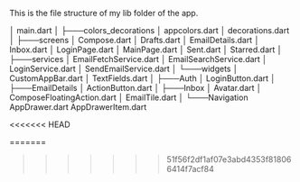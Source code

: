 This is the file structure of my lib folder of the app.

│ main.dart
│
├───colors_decorations
│ appcolors.dart
│ decorations.dart
│
├───screens
│ Compose.dart
│ Drafts.dart
│ EmailDetails.dart
│ Inbox.dart
│ LoginPage.dart
│ MainPage.dart
│ Sent.dart
│ Starred.dart
│
├───services
│ EmailFetchService.dart
│ EmailSearchService.dart
│ LoginService.dart
│ SendEmailService.dart
│
└───widgets
│ CustomAppBar.dart
│ TextFields.dart
│
├───Auth
│ LoginButton.dart
│
├───EmailDetails
│ ActionButton.dart
│
├───Inbox
│ Avatar.dart
│ ComposeFloatingAction.dart
│ EmailTile.dart
│
└───Navigation
AppDrawer.dart
AppDrawerItem.dart

<!-- ![Screenshot_20240517_221753](https://github.com/karankk-05/AssignmentsMC/assets/153803878/f91cb23d-4092-47bb-9ec8-dd5f3fec9e0f)
![Screenshot_20240517_221859](https://github.com/karankk-05/AssignmentsMC/assets/153803878/e893220c-f230-480f-8bf5-f9c060b2c766)
![Screenshot_20240517_221846](https://github.com/karankk-05/AssignmentsMC/assets/153803878/60ee67c7-b04c-440c-8871-9ed9b9cefc6e)
![Screenshot_20240517_221820](https://github.com/karankk-05/AssignmentsMC/assets/153803878/48f5c97d-c6aa-4132-acd1-b3f4b86ed7b8)
![Screenshot_20240517_221809](https://github.com/karankk-05/AssignmentsMC/assets/153803878/e3ef6582-c876-452a-81f1-325ba98a7937) -->

<!-- So these are the screenshots of the built app. I have tried to copy the UI of gmail with a different color scheme. I will be adding more pages and functionalities as required in the meantime. -->

<<<<<<< HEAD

=======

> > > > > > > 51f56f2df1af07e3abd4353f818066414f7acf84
